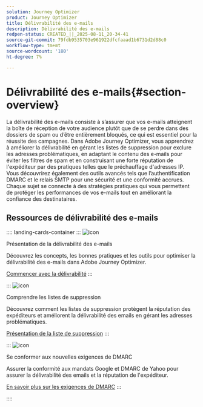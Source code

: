 ```yaml
---
solution: Journey Optimizer
product: Journey Optimizer
title: Délivrabilité des e-mails
description: Délivrabilité des e-mails
redpen-status: CREATED_||_2025-08-11_20-34-41
source-git-commit: 79fdb9535703e961922dfcfaaad1b6731d2d88c0
workflow-type: tm+mt
source-wordcount: '180'
ht-degree: 7%

---
```



# Délivrabilité des e-mails{#section-overview}

La délivrabilité des e-mails consiste à s’assurer que vos e-mails atteignent la boîte de réception de votre audience plutôt que de se perdre dans des dossiers de spam ou d’être entièrement bloqués, ce qui est essentiel pour la réussite des campagnes. Dans Adobe Journey Optimizer, vous apprendrez à améliorer la délivrabilité en gérant les listes de suppression pour exclure les adresses problématiques, en adaptant le contenu des e-mails pour éviter les filtres de spam et en construisant une forte réputation de l&#39;expéditeur par des pratiques telles que le préchauffage d&#39;adresses IP. Vous découvrirez également des outils avancés tels que l’authentification DMARC et le relais SMTP pour une sécurité et une conformité accrues. Chaque sujet se connecte à des stratégies pratiques qui vous permettent de protéger les performances de vos e-mails tout en améliorant la confiance des destinataires.

## Ressources de délivrabilité des e-mails

:::: landing-cards-container
:::
![icon](https://cdn.experienceleague.adobe.com/icons/book.svg?lang=fr)

Présentation de la délivrabilité des e-mails

Découvrez les concepts, les bonnes pratiques et les outils pour optimiser la délivrabilité des e-mails dans Adobe Journey Optimizer.

[Commencer avec la délivrabilité](../using/reports/deliverability.md)
:::

:::
![icon](https://cdn.experienceleague.adobe.com/icons/list-check.svg?lang=fr)

Comprendre les listes de suppression

Découvrez comment les listes de suppression protègent la réputation des expéditeurs et améliorent la délivrabilité des emails en gérant les adresses problématiques.

[Présentation de la liste de suppression](../using/reports/suppression-list.md)
:::

:::
![icon](https://cdn.experienceleague.adobe.com/icons/shield-halved.svg?lang=fr)

Se conformer aux nouvelles exigences de DMARC

Assurer la conformité aux mandats Google et DMARC de Yahoo pour assurer la délivrabilité des emails et la réputation de l&#39;expéditeur.

[En savoir plus sur les exigences de DMARC](../using/configuration/dmarc-record-update.md)
:::

::::

